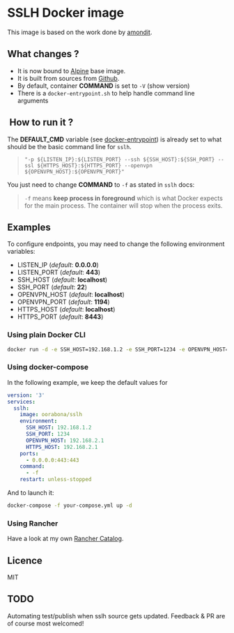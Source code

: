 # SSLH Docker image

This image is based on the work done by [amondit](https://github.com/amondit/sslh).

## What changes ?

- It is now bound to [Alpine](https://hub.docker.com/_/alpine) base image.
- It is built from sources from [Github](https://github.com/yrutschle/sslh).
- By default, container **COMMAND** is set to `-V` (show version)
- There is a `docker-entrypoint.sh` to help handle command line arguments

##  How to run it ?

The **DEFAULT_CMD** variable (see [docker-entrypoint](docker-entrypoint.sh#L2)) is already set to what should be the basic command line for `sslh`.

> `"-p ${LISTEN_IP}:${LISTEN_PORT} --ssh ${SSH_HOST}:${SSH_PORT} --ssl ${HTTPS_HOST}:${HTTPS_PORT} --openvpn ${OPENVPN_HOST}:${OPENVPN_PORT}"`

You just need to change **COMMAND** to `-f` as stated in `sslh` docs:

> `-f` means **keep process in foreground** which is what Docker expects for the main process.
The container will stop when the process exits.

## Examples

To configure endpoints, you may need to change the following environment variables:

- LISTEN_IP (*default*: **0.0.0.0**)
- LISTEN_PORT (*default*: **443**)
- SSH_HOST (*default*: **localhost**)
- SSH_PORT (*default*: **22**)
- OPENVPN_HOST (*default*: **localhost**)
- OPENVPN_PORT (*default*: **1194**)
- HTTPS_HOST (*default*: **localhost**)
- HTTPS_PORT (*default*: **8443**)

### Using plain Docker CLI

```sh
docker run -d -e SSH_HOST=192.168.1.2 -e SSH_PORT=1234 -e OPENVPN_HOST=192.168.2.1 -e HTTPS_HOST=192.168.2.1 -p 0.0.0.0:443:443 oorabona/sslh -f
```

### Using docker-compose

In the following example, we keep the default values for

```yaml
version: '3'
services:
  sslh:
    image: oorabona/sslh
    environment:
      SSH_HOST: 192.168.1.2
      SSH_PORT: 1234
      OPENVPN_HOST: 192.168.2.1
      HTTPS_HOST: 192.168.2.1
    ports:
      - 0.0.0.0:443:443
    command:
      - -f
    restart: unless-stopped
```

And to launch it:

```sh
docker-compose -f your-compose.yml up -d
```

### Using Rancher

Have a look at my own [Rancher Catalog](https://github.com/oorabona/rancher-catalog/tree/master/templates/sslh).

## Licence

MIT

## TODO

Automating test/publish when sslh source gets updated.
Feedback & PR are of course most welcomed!
